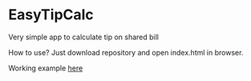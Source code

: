 # EasyTipCalc
Very simple app to calculate tip on shared bill 

How to use?
Just download repository and open index.html in browser.

Working example <a href="https://pkindalov.github.io/EasyTipCalc/">here</a>
